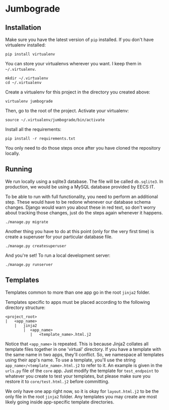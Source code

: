 # Jumbograde

## Installation

Make sure you have the latest version of `pip` installed. If you don't have
virtualenv installed:

    pip install virtualenv

You can store your virtualenvs wherever you want. I keep them in
`~/.virtualenv`.

    mkdir ~/.virtualenv
    cd ~/.virtualenv

Create a virtualenv for this project in the directory you created above:

    virtualenv jumbograde

Then, go to the root of the project. Activate your virtualenv:

    source ~/.virtualenv/jumbograde/bin/activate

Install all the requirements:

    pip install -r requirements.txt

You only need to do those steps once after you have cloned the repository
locally.

## Running

We run locally using a sqlite3 database. The file will be called `db.sqlite3`.
In production, we would be using a MySQL database provided by EECS IT.

To be able to run with full functionality, you need to perform an additional
step. These would have to be redone whenever our database schema changes.
Django would warn you about these in red text, so don't worry about tracking
those changes, just do the steps again whenever it happens.

    ./manage.py migrate

Another thing you have to do at this point (only for the very first time) is
create a superuser for your particular database file.

    ./manage.py createsuperuser

And you're set! To run a local development server:

    ./manage.py runserver


## Templates

Templates common to more than one app go in the root `jinja2` folder.

Templates specific to apps must be placed according to the following directory
structure:

    <project_root>
    |   <app_name>
        |   jinja2
            |  <app_name>
               |   <template_name>.html.j2

Notice that `<app_name>` is repeated. This is because Jinja2 collates all
template files together in one 'virtual' directory. If you have a template
with the same name in two apps, they'll conflict. So, we namespace all
templates using their app's name. To use a template, you'll use the string
`app_name>/<template_name>.html.j2` to refer to it. An example is given in the
`urls.py` file of the `core` app. Just modify the template for `test_endpoint`
to whatever you create to test your templates, but please make sure you
restore it to `core/test.html.j2` before committing.

We only have one app right now, so it is okay for `layout.html.j2` to be the
only file in the root `jinja2` folder. Any templates you may create are most
likely going inside app-specific template directories.
